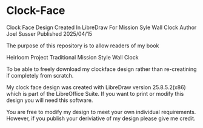 # Clock-Face
Clock Face Design Created In LibreDraw For Mission Syle Wall Clock
Author Joel Susser
Published 2025/04/15

The purpose of this repository is to allow readers of my book 

Heirloom Project
Traditional 
Mission Style
Wall Clock

To be able to freely download my clockface design rather than re-creatining
if completely from scratch.

My clock face design was created with LibreDraw version 25.8.5.2(x86) 
which is part of the LibreOffice Suite. If you want to print or modify 
this design you will need this software.

You are free to modify my design to meet your own individual requirements.
However, if you publish your deriviative of my design please give me credit.
